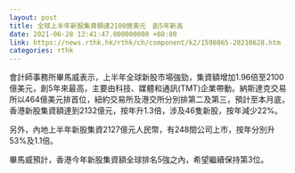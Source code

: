 ```yaml
---
layout: post
title: 全球上半年新股集資額達2100億美元　創5年新高
date: 2021-06-28 12:41:47.000000000 +08:00
link: https://news.rthk.hk/rthk/ch/component/k2/1598065-20210628.htm
categories: rthk
---
```


會計師事務所畢馬威表示，上半年全球新股市場強勁，集資額增加1.96倍至2100億美元，創5年來最高，主要由科技、媒體和通訊(TMT)企業帶動。納斯達克交易所以464億美元排首位，紐約交易所及港交所分別排第二及第三，預計至本月底，香港新股集資額達到2132億元，按年升1.3倍，涉及46隻新股，按年減少22%。

另外，內地上半年新股集資2127億元人民幣，有248間公司上市，按年分別升53%及1.1倍。

畢馬威預計，香港今年新股集資額全球排名5強之內，希望繼續保持第3位。
